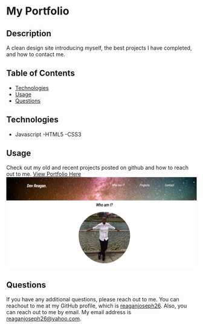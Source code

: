   # My Portfolio 

  ## Description
  A clean design site introducing myself, the best projects I have completed, and how to contact me. 

  ## Table of Contents
  * [Technologies](#installation)
  * [Usage](#usage)
  * [Questions](#questions)
  

  ## Technologies
  - Javascript
  -HTML5
  -CSS3

  

  ## Usage
  Check out my old and recent projects posted on github and how to reach out to me. [View Portfolio Here](http://reaganjoseph26.github.io/Portfolio)
  </br>
  ![ScreenShot](/assets/images/preview.jpg)



  ## Questions
  If you have any additional questions, please reach out to me. 
  You can reachout to me at my GitHub profile, which is [reaganjoseph26](https://github.com/reaganjoseph26).
  Also, you can reach out to me by email. My email address is reaganjoseph26@yahoo.com. 
  